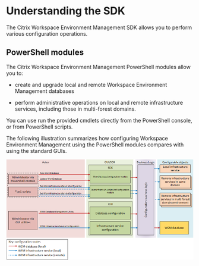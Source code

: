 # Understanding the SDK

The Citrix Workspace Environment Management SDK allows you to perform various configuration operations.

## PowerShell modules

The Citrix Workspace Environment Management PowerShell modules allow you to:

* create and upgrade local and remote Workspace Environment Management databases

* perform administrative operations on local and remote infrastructure services, including those in multi-forest domains.

You can use run the provided cmdlets directly from the PowerShell console, or from PowerShell scripts.

The following illustration summarizes how configuring Workspace Environment Management using the PowerShell modules compares with using the standard GUIs.

![alt text](AdminModel2.png "Configuration model")